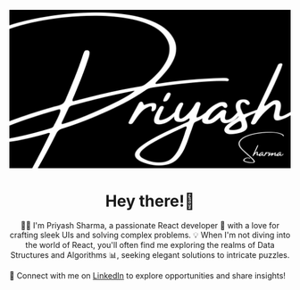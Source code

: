 ![Image](/Priyash%20cursive.png)

<h1 align="center">Hey there!👋</h1>

<p align="center">👨‍💻 I'm Priyash Sharma, a passionate React developer 🚀 with a love for crafting sleek UIs and solving complex problems. 💡 When I'm not diving into the world of React, you'll often find me exploring the realms of Data Structures and Algorithms 📊, seeking elegant solutions to intricate puzzles.

🔗 Connect with me on [LinkedIn](https://www.linkedin.com/in/priyash-sharma-76662b22b/) to explore opportunities and share insights!

<!--
**PriyAsh-24/PriyAsh-24** is a ✨ _special_ ✨ repository because its `README.md` (this file) appears on your GitHub profile.

Here are some ideas to get you started:

- 🔭 I’m currently working on ...
- 🌱 I’m currently learning ...
- 👯 I’m looking to collaborate on ...
- 🤔 I’m looking for help with ...
- 💬 Ask me about ...
- 📫 How to reach me: ...
- 😄 Pronouns: ...
- ⚡ Fun fact: ...
-->
